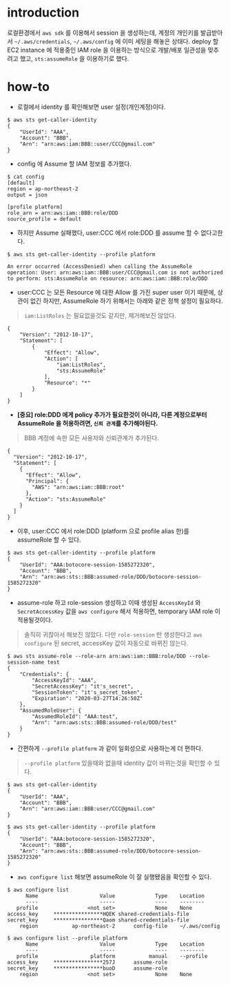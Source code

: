 # introduction

로컬환경에서 `aws sdk` 를 이용해서 session 을 생성하는데, 계정의 개인키를 발급받아서 `~/.aws/credentials`, `~/.aws/config` 에 이미 세팅을 해놓은 상태다.
deploy 할 EC2 instance 에 적용중인 IAM role 을 이용하는 방식으로 개발/배포 일관성을 맞추려고 했고, `sts:assumeRole` 을 이용하기로 했다.

# how-to
 - 로컬에서 identity 를 확인해보면 user 설정(개인계정)이다.
```
$ aws sts get-caller-identity
{
    "UserId": "AAA",
    "Account": "BBB",
    "Arn": "arn:aws:iam:BBB::user/CCC@gmail.com"
}
```

- config 에 Assume 할 IAM 정보를 추가했다.
```
$ cat config
[default]
region = ap-northeast-2
output = json

[profile platform]
role_arn = arn:aws:iam::BBB:role/DDD
source_profile = default
```

- 하지만 Assume 실패했다, user:CCC 에서 role:DDD 를 assume 할 수 없다고한다.
```
$ aws sts get-caller-identity --profile platform

An error occurred (AccessDenied) when calling the AssumeRole operation: User: arn:aws:iam::BBB:user/CCC@gmail.com is not authorized to perform: sts:AssumeRole on resource: arn:aws:iam::BBB:role/DDD
```

- user:CCC 는 모든 Resource 에 대한 Allow 를 가진 super user 이기 때문에, 상관이 없긴 하지만, AssumeRole 하기 위해서는 아래와 같은 정책 설정이 필요하다.
> `iam:ListRoles` 는 필요없을것도 같지만, 제거해보진 않았다.
```
{
    "Version": "2012-10-17",
    "Statement": [
        {
            "Effect": "Allow",
            "Action": [
                "iam:ListRoles",
                "sts:AssumeRole"
            ],
            "Resource": "*"
        }
    ]
}
```

- **[중요] role:DDD 에게 policy 추가가 필요한것이 아니라, 다른 계정으로부터 AssumeRole 을 허용하려면, `신뢰 관계`를 추가해야된다.**
> BBB 계정에 속한 모든 사용자와 신뢰관계가 추가된다.
```
{
  "Version": "2012-10-17",
  "Statement": [
    {
      "Effect": "Allow",
      "Principal": {
        "AWS": "arn:aws:iam::BBB:root"
      },
      "Action": "sts:AssumeRole"
    }
  ]
}
```

- 이후, user:CCC 에서 role:DDD (platform 으로 profile alias 한)를 assumeRole 할 수 있다.
```
$ aws sts get-caller-identity --profile platform
{
    "UserId": "AAA:botocore-session-1585272320",
    "Account": "BBB",
    "Arn": "arn:aws:sts::BBB:assumed-role/DDD/botocore-session-1585272320"
}
```

- assume-role 하고 role-session 생성하고 이때 생성된 `AccessKeyId` 와 `SecretAccessKey` 값을 `aws configure` 해서 적용하면, temporary IAM role 이 적용될것이다. 
> 솔직히 귀찮아서 해보진 않았다. 다만 `role-session` 만 생성한다고 `aws configure` 된 secret, accessKey 값이 자동으로 바뀌진 않는다.
```
$ aws sts assume-role --role-arn arn:aws:iam::BBB:role/DDD --role-session-name test
{
    "Credentials": {
        "AccessKeyId": "AAA",
        "SecretAccessKey": "it's_secret",
        "SessionToken": "it's_secret_token",
        "Expiration": "2020-03-27T14:26:50Z"
    },
    "AssumedRoleUser": {
        "AssumedRoleId": "AAA:test",
        "Arn": "arn:aws:sts::BBB:assumed-role/DDD/test"
    }
}
```

- 간편하게 `--profile platform` 과 같이 일회성으로 사용하는게 더 편하다.
> `--profile platform` 있을때와 없을때 identity 값이 바뀌는것을 확인할 수 있다.
```
$ aws sts get-caller-identity
{
    "UserId": "AAA",
    "Account": "BBB",
    "Arn": "arn:aws:iam::BBB:user/CCC@gmail.com"
}
```

```
$ aws sts get-caller-identity --profile platform
{
    "UserId": "AAA:botocore-session-1585272320",
    "Account": "BBB",
    "Arn": "arn:aws:sts::BBB:assumed-role/DDD/botocore-session-1585272320"
}
```

- `aws configure list` 해보면 assumeRole 이 잘 실행됐음을 확인할 수 있다.
```
$ aws configure list
      Name                    Value             Type    Location
      ----                    -----             ----    --------
   profile                <not set>             None    None
access_key     ****************HQEK shared-credentials-file
secret_key     ****************Qaom shared-credentials-file
    region           ap-northeast-2      config-file    ~/.aws/config
```

```
$ aws configure list --profile platform
      Name                    Value             Type    Location
      ----                    -----             ----    --------
   profile                 platform           manual    --profile
access_key     ****************257J      assume-role
secret_key     ****************buoD      assume-role
    region                <not set>             None    None
```
